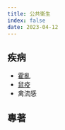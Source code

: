 ```yaml
---
title: 公共衛生
index: false
date: 2023-04-12
---
```

<adsense></adsense>

## 疾病
- [霍亂](cholera.md)
- [鼠疫](plague.md)
- 禽流感

## 專著
